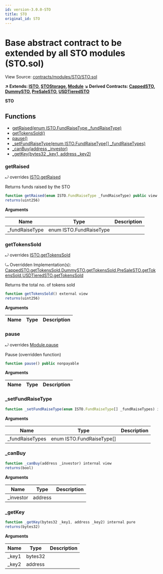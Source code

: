 ```yaml
---
id: version-3.0.0-STO
title: STO
original_id: STO
---
```


# Base abstract contract to be extended by all STO modules (STO.sol)

View Source: [contracts/modules/STO/STO.sol](../../../contracts/modules/STO/STO.sol)

**↗ Extends: [ISTO](ISTO.md), [STOStorage](STOStorage.md), [Module](Module.md)**
**↘ Derived Contracts: [CappedSTO](CappedSTO.md), [DummySTO](DummySTO.md), [PreSaleSTO](PreSaleSTO.md), [USDTieredSTO](USDTieredSTO.md)**

**STO**

## Functions

- [getRaised(enum ISTO.FundRaiseType _fundRaiseType)](#getraised)
- [getTokensSold()](#gettokenssold)
- [pause()](#pause)
- [_setFundRaiseType(enum ISTO.FundRaiseType[] _fundRaiseTypes)](#_setfundraisetype)
- [_canBuy(address _investor)](#_canbuy)
- [_getKey(bytes32 _key1, address _key2)](#_getkey)

### getRaised

⤾ overrides [ISTO.getRaised](ISTO.md#getraised)

Returns funds raised by the STO

```js
function getRaised(enum ISTO.FundRaiseType _fundRaiseType) public view
returns(uint256)
```

**Arguments**

| Name        | Type           | Description  |
| ------------- |------------- | -----|
| _fundRaiseType | enum ISTO.FundRaiseType |  | 

### getTokensSold

⤾ overrides [ISTO.getTokensSold](ISTO.md#gettokenssold)

⤿ Overridden Implementation(s): [CappedSTO.getTokensSold](CappedSTO.md#gettokenssold),[DummySTO.getTokensSold](DummySTO.md#gettokenssold),[PreSaleSTO.getTokensSold](PreSaleSTO.md#gettokenssold),[USDTieredSTO.getTokensSold](USDTieredSTO.md#gettokenssold)

Returns the total no. of tokens sold

```js
function getTokensSold() external view
returns(uint256)
```

**Arguments**

| Name        | Type           | Description  |
| ------------- |------------- | -----|

### pause

⤾ overrides [Module.pause](Module.md#pause)

Pause (overridden function)

```js
function pause() public nonpayable
```

**Arguments**

| Name        | Type           | Description  |
| ------------- |------------- | -----|

### _setFundRaiseType

```js
function _setFundRaiseType(enum ISTO.FundRaiseType[] _fundRaiseTypes) internal nonpayable
```

**Arguments**

| Name        | Type           | Description  |
| ------------- |------------- | -----|
| _fundRaiseTypes | enum ISTO.FundRaiseType[] |  | 

### _canBuy

```js
function _canBuy(address _investor) internal view
returns(bool)
```

**Arguments**

| Name        | Type           | Description  |
| ------------- |------------- | -----|
| _investor | address |  | 

### _getKey

```js
function _getKey(bytes32 _key1, address _key2) internal pure
returns(bytes32)
```

**Arguments**

| Name        | Type           | Description  |
| ------------- |------------- | -----|
| _key1 | bytes32 |  | 
| _key2 | address |  | 

